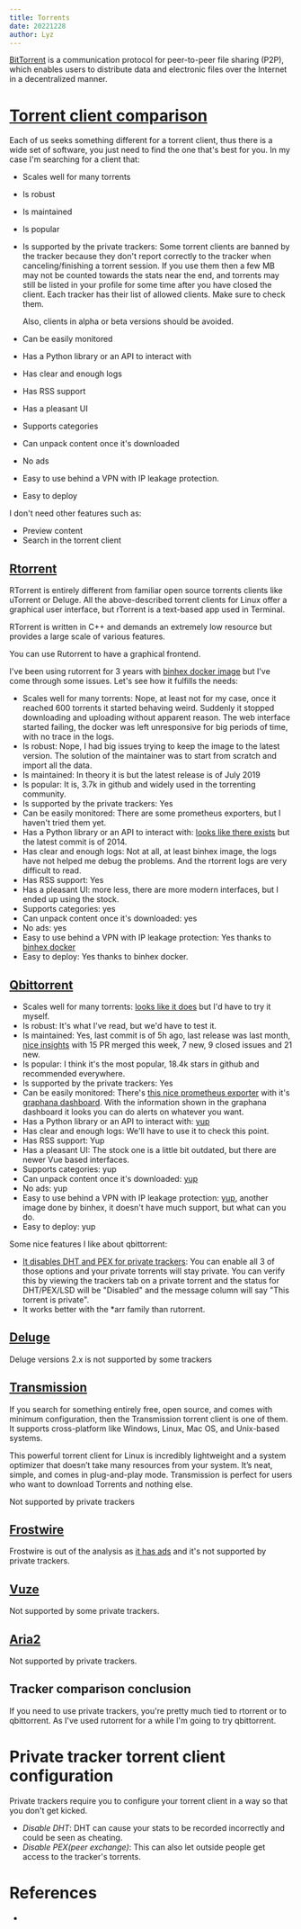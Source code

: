 ```yaml
---
title: Torrents
date: 20221228
author: Lyz
---
```


[BitTorrent](https://en.wikipedia.org/wiki/BitTorrent) is a communication
protocol for peer-to-peer file sharing (P2P), which enables users to distribute
data and electronic files over the Internet in a decentralized manner.

# [Torrent client comparison](https://www.ubuntupit.com/best-torrent-client-for-linux/)

Each of us seeks something different for a torrent client, thus there is a wide
set of software, you just need to find the one that's best for you. In my case
I'm searching for a client that:

- Scales well for many torrents

- Is robust

- Is maintained

- Is popular

- Is supported by the private trackers: Some torrent clients are banned by the
  tracker because they don't report correctly to the tracker when
  canceling/finishing a torrent session. If you use them then a few MB may not
  be counted towards the stats near the end, and torrents may still be listed in
  your profile for some time after you have closed the client. Each tracker has
  their list of allowed clients. Make sure to check them.

  Also, clients in alpha or beta versions should be avoided.

- Can be easily monitored

- Has a Python library or an API to interact with

- Has clear and enough logs

- Has RSS support

- Has a pleasant UI

- Supports categories

- Can unpack content once it's downloaded

- No ads

- Easy to use behind a VPN with IP leakage protection.

- Easy to deploy

I don't need other features such as:

- Preview content
- Search in the torrent client

## [Rtorrent](https://github.com/rakshasa/rtorrent/wiki)

RTorrent is entirely different from familiar open source torrents clients like
uTorrent or Deluge. All the above-described torrent clients for Linux offer a
graphical user interface, but rTorrent is a text-based app used in Terminal.

RTorrent is written in C++ and demands an extremely low resource but provides a
large scale of various features.

You can use Rutorrent to have a graphical frontend.

I've been using rutorrent for 3 years with
[binhex docker image](https://github.com/binhex/arch-rtorrentvpn) but I've come
through some issues. Let's see how it fulfills the needs:

- Scales well for many torrents: Nope, at least not for my case, once it reached
  600 torrents it started behaving weird. Suddenly it stopped downloading and
  uploading without apparent reason. The web interface started failing, the
  docker was left unresponsive for big periods of time, with no trace in the
  logs.
- Is robust: Nope, I had big issues trying to keep the image to the latest
  version. The solution of the maintainer was to start from scratch and import
  all the data.
- Is maintained: In theory it is but the latest release is of July 2019
- Is popular: It is, 3.7k in github and widely used in the torrenting community.
- Is supported by the private trackers: Yes
- Can be easily monitored: There are some prometheus exporters, but I haven't
  tried them yet.
- Has a Python library or an API to interact with:
  [looks like there exists](https://github.com/cjlucas/rtorrent-python) but the
  latest commit is of 2014.
- Has clear and enough logs: Not at all, at least binhex image, the logs have
  not helped me debug the problems. And the rtorrent logs are very difficult to
  read.
- Has RSS support: Yes
- Has a pleasant UI: more less, there are more modern interfaces, but I ended up
  using the stock.
- Supports categories: yes
- Can unpack content once it's downloaded: yes
- No ads: yes
- Easy to use behind a VPN with IP leakage protection: Yes thanks to
  [binhex docker](https://github.com/binhex/arch-rtorrentvpn)
- Easy to deploy: Yes thanks to binhex docker.

## [Qbittorrent](https://sourceforge.net/projects/qbittorrent/files/)

- Scales well for many torrents:
  [looks like it does](https://www.reddit.com/r/qBittorrent/comments/ikj25p/whats_the_maximum_number_torrents_i_can_add/)
  but I'd have to try it myself.
- Is robust: It's what I've read, but we'd have to test it.
- Is maintained: Yes, last commit is of 5h ago, last release was last month,
  [nice insights](https://github.com/qbittorrent/qBittorrent/pulse) with 15 PR
  merged this week, 7 new, 9 closed issues and 21 new.
- Is popular: I think it's the most popular, 18.4k stars in github and
  recommended everywhere.
- Is supported by the private trackers: Yes
- Can be easily monitored: There's
  [this nice prometheus exporter](https://github.com/caseyscarborough/qbittorrent-exporter)
  with it's
  [graphana dashboard](https://github.com/caseyscarborough/qbittorrent-grafana-dashboard).
  With the information shown in the graphana dashboard it looks you can do
  alerts on whatever you want.
- Has a Python library or an API to interact with:
  [yup](https://github.com/rmartin16/qbittorrent-api)
- Has clear and enough logs: We'll have to use it to check this point.
- Has RSS support: Yup
- Has a pleasant UI: The stock one is a little bit outdated, but there are newer
  Vue based interfaces.
- Supports categories: yup
- Can unpack content once it's downloaded:
  [yup](https://superuser.com/questions/1245189/automatically-extract-qbittorrent-downloads)
- No ads: yup
- Easy to use behind a VPN with IP leakage protection:
  [yup](https://github.com/binhex/arch-qbittorrentvpn), another image done by
  binhex, it doesn't have much support, but what can you do.
- Easy to deploy: yup

Some nice features I like about qbittorrent:

- [It disables DHT and PEX for private trackers](https://github.com/qbittorrent/qBittorrent/wiki/Frequently-Asked-Questions#will-private-torrent-be-affected-by-dht-and-pex-in-qbittorrent):
  You can enable all 3 of those options and your private torrents will stay
  private. You can verify this by viewing the trackers tab on a private torrent
  and the status for DHT/PEX/LSD will be "Disabled" and the message column will
  say "This torrent is private".
- It works better with the \*arr family than rutorrent.

## [Deluge](https://deluge-torrent.org/)

Deluge versions 2.x is not supported by some trackers

## [Transmission](https://transmissionbt.com/)

If you search for something entirely free, open source, and comes with minimum
configuration, then the Transmission torrent client is one of them. It supports
cross-platform like Windows, Linux, Mac OS, and Unix-based systems.

This powerful torrent client for Linux is incredibly lightweight and a system
optimizer that doesn’t take many resources from your system. It’s neat, simple,
and comes in plug-and-play mode. Transmission is perfect for users who want to
download Torrents and nothing else.

Not supported by private trackers

## [Frostwire](https://www.frostwire.com/)

Frostwire is out of the analysis as
[it has ads](https://www.fossmint.com/best-bittorrent-clients-for-linux/) and
it's not supported by private trackers.

## [Vuze](https://www.vuze.com/)

Not supported by some private trackers.

## [Aria2](https://aria2.github.io/)

Not supported by private trackers.

## Tracker comparison conclusion

If you need to use private trackers, you're pretty much tied to rtorrent or to
qbittorrent. As I've used rutorrent for a while I'm going to try qbittorrent.

# Private tracker torrent client configuration

Private trackers require you to configure your torrent client in a way so that
you don't get kicked.

- *Disable DHT*: DHT can cause your stats to be recorded incorrectly and could
  be seen as cheating.
- *Disable PEX(peer exchange)*: This can also let outside people get access to
  the tracker's torrents.

# References

- [](<>)
